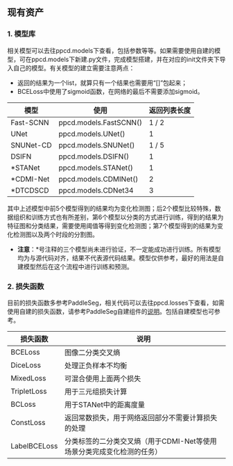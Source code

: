 ## 现有资产

### 1. 模型库

相关模型可以去往ppcd.models下查看，包括参数等等。如果需要使用自建的模型，可在ppcd.models下新建.py文件，完成模型搭建，并在对应的init文件夹下导入自己的模型。有关模型的建立需要注意两点：

- 返回的结果为一个list，就算只有一个结果也需要用“[]”包起来；
- BCELoss中使用了sigmoid函数，在网络的最后不需要添加sigmoid。

| 模型      | 使用                   | 返回列表长度 |
| --------- | ---------------------- | ------------ |
| Fast-SCNN | ppcd.models.FastSCNN() | 1 / 2        |
| UNet      | ppcd.models.UNet()     | 1            |
| SNUNet-CD | ppcd.models.SNUNet()   | 1 / 5        |
| DSIFN     | ppcd.models.DSIFN()    | 1            |
| *STANet   | ppcd.models.STANet()   | 1            |
| *CDMI-Net | ppcd.models.CDMINet()  | 2            |
| *DTCDSCD  | ppcd.models.CDNet34    | 3            |

其中上述模型中前5个模型得到的结果均为变化检测图；后2个模型比较特殊，数据组织和训练方式也有所差别，第6个模型以分类的方式进行训练，得到的结果为特征图和分类结果，需要使用阈值等得到变化检测图；第7个模型得到的结果为变化检测图以及两个时段的分割图。

- **注意**：*号注释的三个模型尚未进行验证，不一定能成功进行训练。所有模型均为与源代码对齐，结果不代表源代码结果。模型仅供参考，最好的用法是自建模型然后在这个流程中进行训练和预测。

### 2. 损失函数

目前的损失函数多参考PaddleSeg，相关代码可以去往ppcd.losses下查看，如需使用自建的损失函数，请参考PaddleSeg自建组件的[说明](https://gitee.com/paddlepaddle/PaddleSeg/blob/release/v2.0/docs/add_new_model.md)。包括自建模型也可参考。

| 损失函数     | 说明                                                         |
| ------------ | ------------------------------------------------------------ |
| BCELoss      | 图像二分类交叉熵                                             |
| DiceLoss     | 处理正负样本不均衡                                           |
| MixedLoss    | 可混合使用上面两个损失                                       |
| TripletLoss  | 用于三元组损失计算                                           |
| BCLoss       | 用于STANet中的距离度量                                       |
| ConstLoss    | 返回常数损失，用于网络返回部分不需要计算损失的处理           |
| LabelBCELoss | 分类标签的二分类交叉熵（用于CDMI-Net等使用场景分类完成变化检测的任务） |